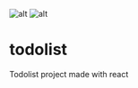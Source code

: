 ![alt](https://img.shields.io/badge/author-Shyroe-orange)
![alt](https://img.shields.io/badge/languages-4-orange)

# todolist
Todolist project made with react
